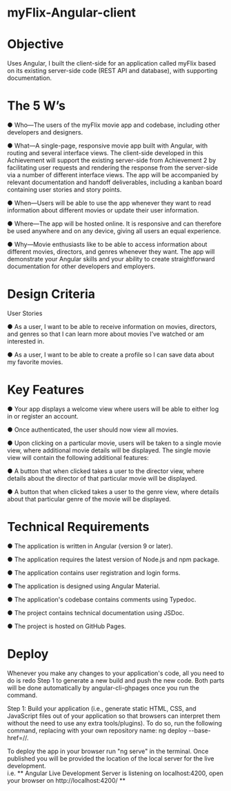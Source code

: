 # myFlix-Angular-client

# Objective
Uses Angular, I built the client-side for an application called myFlix based on
its existing server-side code (REST API and database), with supporting
documentation.

# The 5 W’s

● Who—The users of the myFlix movie app and codebase, including other developers and
designers.

● What—A single-page, responsive movie app built with Angular, with routing and several
interface views. The client-side developed in this Achievement will support the existing
server-side from Achievement 2 by facilitating user requests and rendering the response from
the server-side via a number of different interface views. The app will be accompanied by
relevant documentation and handoff deliverables, including a kanban board containing user
stories and story points.

● When—Users will be able to use the app whenever they want to read information about
different movies or update their user information.

● Where—The app will be hosted online. It is responsive and can therefore be used anywhere
and on any device, giving all users an equal experience.

● Why—Movie enthusiasts like to be able to access information about different movies,
directors, and genres whenever they want. The app will demonstrate your Angular skills and
your ability to create straightforward documentation for other developers and employers.

# Design Criteria

User Stories

● As a user, I want to be able to receive information on movies, directors, and genres so that I
can learn more about movies I’ve watched or am interested in.

● As a user, I want to be able to create a profile so I can save data about my favorite movies.

# Key Features

● Your app displays a welcome view where users will be able to either log in or register an
account.

● Once authenticated, the user should now view all movies.

● Upon clicking on a particular movie, users will be taken to a single movie view, where
additional movie details will be displayed. The single movie view will contain the following
additional features:

● A button that when clicked takes a user to the director view, where details about the
director of that particular movie will be displayed.

● A button that when clicked takes a user to the genre view, where details about that
particular genre of the movie will be displayed.

# Technical Requirements

● The application is written in Angular (version 9 or later).

● The application requires the latest version of Node.js and npm package.

● The application contains user registration and login forms.

● The application is designed using Angular Material.

● The application's codebase contains comments using Typedoc.

● The project contains technical documentation using JSDoc.

● The project is hosted on GitHub Pages.

# Deploy
Whenever you make any changes to your application's code, all you need to do is redo Step 1 to generate a new build and push the new code. Both parts will be done automatically by angular-cli-ghpages once you run the command.

Step 1: Build your application (i.e., generate static HTML, CSS, and JavaScript files out of your application so that browsers can interpret them without the need to use any extra tools/plugins). To do so, run the following command, replacing <repository-name> with your own repository name: ng deploy --base-href=/<repository-name>/.

To deploy the app in your browser run "ng serve" in the terminal.  Once published you will be provided the location of the local server for the live development.  
    i.e. ** Angular Live Development Server is listening on localhost:4200, open your browser on http://localhost:4200/ **
